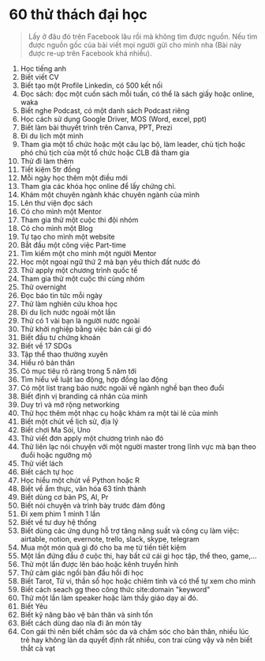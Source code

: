 # 60 thử thách đại học

> Lấy ở đâu đó trên Facebook lâu rồi mà không tìm được nguồn. Nếu tìm được nguồn gốc của bài viết mọi người gửi cho mình nha (Bài này được re-up trên Facebook khá nhiều).

1. Học tiếng anh
2. Biết viết CV
3. Biết tạo một Profile Linkedin, có 500 kết nối
4. Đọc sách: đọc một cuốn sách mỗi tuần, có thể là sách giấy hoặc online, waka
5. Biết nghe Podcast, có một danh sách Podcast riêng
6. Học cách sử dụng Google Driver, MOS (Word, excel, ppt)
7. Biết làm bài thuyết trình trên Canva, PPT, Prezi
8. Đi du lịch một mình
9. Tham gia một tổ chức hoặc một câu lạc bộ, làm leader, chủ tịch hoặc phó chủ tịch của một tổ chức hoặc CLB đã tham gia
10. Thử đi làm thêm
11. Tiết kiệm 5tr đồng
12. Mỗi ngày học thêm một điều mới
13. Tham gia các khóa học online để lấy chứng chỉ.
14. Khám một chuyên ngành khác chuyên ngành của mình
15. Lên thư viện đọc sách
16. Có cho mình một Mentor
17. Tham gia thử một cuộc thi đội nhóm
18. Có cho mình một Blog
19. Tự tạo cho mình một website
20. Bắt đầu một công việc Part-time
21. Tìm kiếm một cho mình một người Mentor
22. Học một ngoại ngữ thứ 2 mà bạn yêu thích đất nước đó
23. Thử apply một chương trình quốc tế
24. Tham gia thử một cuộc thi cùng nhóm
25. Thử overnight
26. Đọc báo tin tức mỗi ngày
27. Thử làm nghiên cứu khoa học
28. Đi du lịch nước ngoài một lần
29. Thử có 1 vài bạn là người nước ngoài
30. Thử khởi nghiệp bằng việc bán cái gì đó
31. Biết đầu tư chứng khoán
32. Biết về 17 SDGs
33. Tập thể thao thường xuyên
34. Hiểu rõ bản thân
35. Có mục tiêu rõ ràng trong 5 năm tới
36. Tìm hiểu về luật lao động, hợp đồng lao động
37. Có một list trang báo nước ngoài về ngành nghề bạn theo đuổi
38. Biết định vị branding cá nhân của mình
39. Duy trì và mở rộng networking
40. Thử học thêm một nhạc cụ hoặc khám ra một tài lẻ của mình
41. Biết một chút về lịch sử, địa lý
42. Biết chơi Ma Sói, Uno
43. Thử viết đơn apply một chương trình nào đó
44. Thử liên lạc nói chuyện với một người master trong lĩnh vực mà bạn theo đuổi hoặc ngưỡng mộ
45. Thử viết lách
46. Biết cách tự học
47. Học hiểu một chút về Python hoặc R
48. Biết về ẩm thực, văn hóa 63 tỉnh thành
49. Biết dùng cơ bản PS, AI, Pr
50. Biết nói chuyện và trình bày trước đám đông
51. Đi xem phim 1 mình 1 lần
52. Biết về tư duy hệ thống
53. Biết dùng các ứng dụng hỗ trợ tăng năng suất và công cụ làm việc: airtable, notion, evernote, trello, slack, skype, telegram
54. Mua một món quà gì đó cho ba mẹ từ tiền tiết kiệm
55. Một lần đứng đầu ở cuộc thi, hay bất cứ cái gì học tập, thể theo, game,...
56. Thử một lần được lên báo hoặc kênh truyền hình
57. Thử cảm giác ngồi bàn đầu hồi đi học
58. Biết Tarot, Tử vi, thần số học hoặc chiêm tinh và có thể tự xem cho mình
59. Biết cách seach gg theo công thức site:domain "keyword"
60. Thử một lần làm speaker hoặc làm thầy giáo dạy ai đó.
61. Biết Yêu
62. Biết kỹ năng bảo vệ bản thân và sinh tồn
63. Biết cách dùng dao nĩa đi ăn món tây
64. Con gái thì nên biết chăm sóc da và chăm sóc cho bản thân, nhiều lúc trẻ hay không làn da quyết định rất nhiều, con trai cũng vậy và nên biết thắt cà vạt 